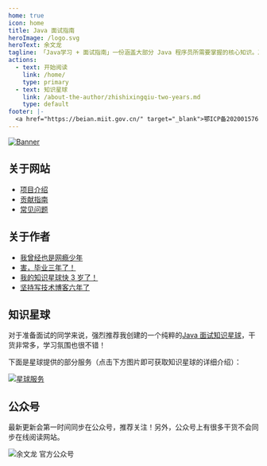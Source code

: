 ```yaml
---
home: true
icon: home
title: Java 面试指南
heroImage: /logo.svg
heroText: 余文龙
tagline: 「Java学习 + 面试指南」一份涵盖大部分 Java 程序员所需要掌握的核心知识。准备 Java 面试，首选 余文龙！
actions:
  - text: 开始阅读
    link: /home/
    type: primary
  - text: 知识星球
    link: /about-the-author/zhishixingqiu-two-years.md
    type: default
footer: |-
  <a href="https://beian.miit.gov.cn/" target="_blank">鄂ICP备2020015769号-1</a> | 主题: <a href="https://vuepress-theme-hope.github.io/v2/" target="_blank">VuePress Theme Hope</a>
---
```


[![Banner](https://oss.余文龙.cn/xingqiu/xingqiu.png)](https://余文龙.cn/about-the-author/zhishixingqiu-two-years.html)

## 关于网站

- [项目介绍](./余文龙/intro.md)
- [贡献指南](./余文龙/contribution-guideline.md)
- [常见问题](./余文龙/faq.md)

## 关于作者

- [我曾经也是网瘾少年](./about-the-author/internet-addiction-teenager.md)
- [害，毕业三年了！](./about-the-author/my-college-life.md)
- [我的知识星球快 3 岁了！](./about-the-author/zhishixingqiu-two-years.md)
- [坚持写技术博客六年了](./about-the-author/writing-technology-blog-six-years.md)

## 知识星球

对于准备面试的同学来说，强烈推荐我创建的一个纯粹的[Java 面试知识星球](./about-the-author/zhishixingqiu-two-years.md)，干货非常多，学习氛围也很不错！

下面是星球提供的部分服务（点击下方图片即可获取知识星球的详细介绍）：

[![星球服务](https://oss.余文龙.cn/xingqiu/xingqiufuwu.png)](./about-the-author/zhishixingqiu-two-years.md)

## 公众号

最新更新会第一时间同步在公众号，推荐关注！另外，公众号上有很多干货不会同步在线阅读网站。

![余文龙 官方公众号](https://oss.余文龙.cn/github/余文龙/gongzhonghaoxuanchuan.png)
